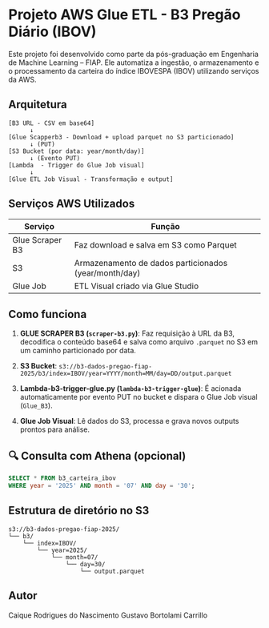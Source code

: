 # Projeto AWS Glue ETL - B3 Pregão Diário (IBOV)

Este projeto foi desenvolvido como parte da pós-graduação em Engenharia de Machine Learning – FIAP. Ele automatiza a ingestão, o armazenamento e o processamento da carteira do índice IBOVESPA (IBOV) utilizando serviços da AWS.

## Arquitetura

```
[B3 URL - CSV em base64]
      ↓
[Glue Scapperb3 - Download + upload parquet no S3 particionado]
      ↓ (PUT)
[S3 Bucket (por data: year/month/day)]
      ↓ (Evento PUT)
[Lambda  - Trigger do Glue Job visual]
      ↓
[Glue ETL Job Visual - Transformação e output]
```

## Serviços AWS Utilizados

|     Serviço     |                             Função                                     |
|-----------------|------------------------------------------------------------------------|
| Glue Scraper B3 |         Faz download e salva em S3 como Parquet                        |
|        S3       |         Armazenamento de dados particionados (year/month/day)          |
|     Glue Job    |         ETL Visual criado via Glue Studio                              |

## Como funciona

1. **GLUE SCRAPER B3 (`scraper-b3.py`)**: Faz requisição à URL da B3, decodifica o conteúdo base64 e salva como arquivo `.parquet` no S3 em um caminho particionado por data.

2. **S3 Bucket**: `s3://b3-dados-pregao-fiap-2025/b3/index=IBOV/year=YYYY/month=MM/day=DD/output.parquet`

3. **Lambda-b3-trigger-glue.py (`lambda-b3-trigger-glue`)**: É acionada automaticamente por evento PUT no bucket e dispara o Glue Job visual (`Glue_B3`).
4. **Glue Job Visual**: Lê dados do S3, processa e grava novos outputs prontos para análise.

## 🔍 Consulta com Athena (opcional)

```sql
SELECT * FROM b3_carteira_ibov
WHERE year = '2025' AND month = '07' AND day = '30';
```

## Estrutura de diretório no S3

```
s3://b3-dados-pregao-fiap-2025/
└── b3/
    └── index=IBOV/
        └── year=2025/
            └── month=07/
                └── day=30/
                    └── output.parquet
```

## Autor
Caique Rodrigues do Nascimento
Gustavo Bortolami Carrillo
